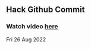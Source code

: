 
 ## Hack Github Commit 
 ### Watch video <a href="https://www.youtube.com">here</a> 
 Fri 26 Aug 2022 
